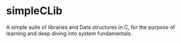 # simpleCLib

A simple suite of libraries and Data structures in C, for the purpose of learning and deep diving into system fundamentals.